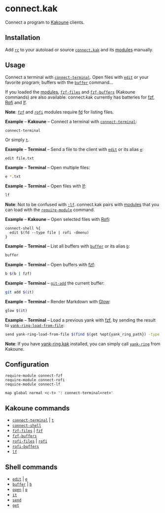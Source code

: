 # connect.kak

Connect a program to [Kakoune] clients.

## Installation

Add [`rc`] to your autoload or source [`connect.kak`] and its [modules] manually.

## Usage

Connect a terminal with [`connect-terminal`].  Open files with [`edit`] or your
favorite program; buffers with the [`buffer`] command…

If you loaded the [modules], [`fzf-files`] and [`fzf-buffers`] (Kakoune commands)
are also available.  connect.kak currently has batteries for [fzf], [Rofi] and [lf].

**Note**: [`fzf`] and [`rofi`] modules require [fd] for listing files.

**Example** – **Kakoune** – Connect a terminal with [`connect-terminal`]:

``` kak
connect-terminal
```

Or simply [`t`].

**Example** – **Terminal** – Send a file to the client with [`edit`] or its alias [`e`]:

``` sh
edit file.txt
```

**Example** – **Terminal** – Open multiple files:

``` sh
e *.txt
```

**Example** – **Terminal** – Open files with [lf]:

``` sh
lf
```

**Note**: Not to be confused with [`:lf`][`lf`].  connect.kak pairs with [modules]
that you can load with the [`require-module`] command.

**Example** – **Kakoune** – Open selected files with [Rofi]:

``` kak
connect-shell %{
  edit $(fd --type file | rofi -dmenu)
}
```

**Example** – **Terminal** – List all buffers with [`buffer`] or its alias [`b`]:

``` sh
buffer
```

**Example** – **Terminal** – Open buffers with [fzf]:

``` sh
b $(b | fzf)
```

**Example** – **Terminal** – [`git-add`] the current buffer:

``` sh
git add $(it)
```

**Example** – **Terminal** – Render Markdown with [Glow]:

``` sh
glow $(it)
```

**Example** – **Terminal** – Load a previous yank with [fzf], by sending the result to [`yank-ring-load-from-file`]:

``` sh
send yank-ring-load-from-file $(find $(get %opt{yank_ring_path}) -type f | sort -n -r | fzf --preview 'cat {}')
```

**Note**: If you have [yank-ring.kak] installed, you can simply call [`yank-ring`] from Kakoune.

## Configuration

``` kak
require-module connect-fzf
require-module connect-rofi
require-module connect-lf

map global normal <c-t> ': connect-terminal<ret>'
```

## Kakoune commands

- [`connect-terminal`] | [`t`]
- [`connect-shell`]
- [`fzf-files`] | [`fzf`]
- [`fzf-buffers`]
- [`rofi-files`] | [`rofi`]
- [`rofi-buffers`]
- [`lf`]

[`rc`]: rc
[modules]: rc/modules

[`connect.kak`]: rc/connect.kak
[`connect-terminal`]: rc/connect.kak
[`connect-shell`]: rc/connect.kak
[`t`]: rc/connect.kak

[`fzf`]: rc/modules/fzf.kak
[`fzf-files`]: rc/modules/fzf.kak
[`fzf-buffers`]: rc/modules/fzf.kak

[`rofi`]: rc/modules/rofi.kak
[`rofi-files`]: rc/modules/rofi.kak
[`rofi-buffers`]: rc/modules/rofi.kak

[`lf`]: rc/modules/lf.kak

## Shell commands

- [`edit`] | [`e`]
- [`buffer`] | [`b`]
- [`open`] | [`o`]
- [`it`]
- [`send`]
- [`get`]

[`edit`]: rc/paths/commands/edit
[`e`]: rc/paths/aliases/e
[`buffer`]: rc/paths/commands/buffer
[`b`]: rc/paths/aliases/b
[`open`]: rc/paths/commands/open
[`o`]: rc/paths/aliases/o
[`it`]: rc/paths/commands/it
[`send`]: rc/paths/commands/send
[`get`]: rc/paths/commands/get

[Kakoune]: https://kakoune.org
[fzf]: https://github.com/junegunn/fzf
[Rofi]: https://github.com/davatorium/rofi
[lf]: https://github.com/gokcehan/lf
[fd]: https://github.com/sharkdp/fd
[jq]: https://stedolan.github.io/jq/
[yank-ring.kak]: https://github.com/alexherbo2/yank-ring.kak
[`yank-ring`]: https://github.com/alexherbo2/yank-ring.kak
[`yank-ring-load-from-file`]: https://github.com/alexherbo2/yank-ring.kak
[`git-add`]: https://git-scm.com/docs/git-add
[Glow]: https://github.com/charmbracelet/glow
[`require-module`]: https://github.com/mawww/kakoune/blob/master/doc/pages/commands.asciidoc#module-commands
